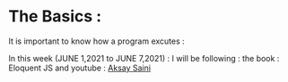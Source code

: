 # The Basics :
It is important to know how a program excutes :

In this week (JUNE 1,2021 to JUNE 7,2021) :
I will be following  : the book : Eloquent JS and
                       youtube : [Aksay Saini](https://www.youtube.com/playlist?list=PLlasXeu85E9cQ32gLCvAvr9vNaUccPVNP) 
